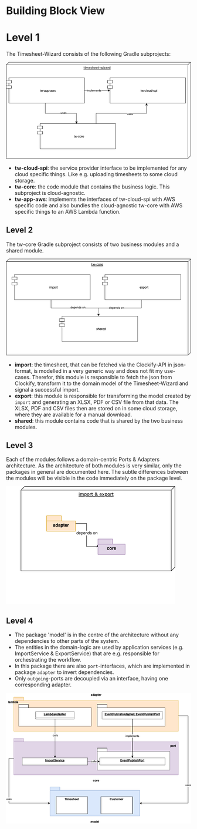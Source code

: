 # Building Block View

# Level 1

The Timesheet-Wizard consists of the following Gradle subprojects:

![Static-level-1](assets/static-level-1.drawio.png "Static-level-1")

- **tw-cloud-spi**: the service provider interface to be implemented for any cloud specific things. Like e.g. uploading
  timesheets to some cloud storage.
- **tw-core**: the code module that contains the business logic. This subproject is cloud-agnostic.
- **tw-app-aws**: implements the interfaces of tw-cloud-spi with AWS specific code and also bundles the cloud-agnostic
  tw-core with AWS specific things to an AWS Lambda function.

## Level 2

The tw-core Gradle subproject consists of two business modules and a shared module.

![Static-level-2](assets/static-level-2.drawio.png "Static-level-2")

- **import**: the timesheet, that can be fetched via the Clockify-API in json-format, is modelled in a very
  generic way and does not fit my use-cases. Therefor, this module is responsible to fetch the json from Clockify,
  transform it to the domain model of the Timesheet-Wizard and signal a successful import.
- **export**: this module is responsible for transforming the model created by `import` and generating an
  XLSX, PDF or CSV file from that data. The XLSX, PDF and CSV files then are stored on in some cloud storage, where they
  are available for a manual download.
- **shared**: this module contains code that is shared by the two business modules.

## Level 3

Each of the modules follows a domain-centric Ports & Adapters architecture. As the architecture of both modules is
very similar, only the packages in general are documented here. The subtle differences between the modules will be
visible in the code immediately on the package level.

![Static-level-3](assets/static-level-3.drawio.png "Static-level-3")

## Level 4

- The package 'model' is in the
  centre of the architecture without any dependencies to other parts of the system.
- The entities in the domain-logic are
  used by application services (e.g. ImportService & ExportService) that are e.g. responsible for orchestrating the
  workflow.
- In this package there are also `port`-interfaces, which are implemented in package `adapter` to
  invert dependencies.
- Only `outgoing`-ports are decoupled via an interface, having one corresponding adapter.

![Static-level-4](assets/static-level-4.drawio.png "Static-level-4")
